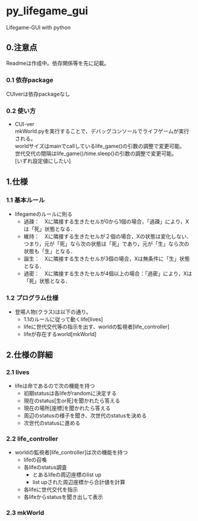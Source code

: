# py_lifegame_gui

Lifegame-GUI with python

## 0.注意点

Readmeは作成中。依存関係等を先に記載。

### 0.1 依存package

CUIverは依存packageなし

### 0.2 使い方

- CUI-ver  
mkWorld.pyを実行することで、デバッグコンソールでライフゲームが実行される。  
worldサイズはmainでcallしているlife_game()の引数の調整で変更可能。  
世代交代の間隔はlife_game()/time.sleep()の引数の調整で変更可能。  
[いずれ設定値にしたい]

## 1.仕様

### 1.1 基本ルール

- lifegameのルールに則る
  - 過疎：　Xに隣接する生きたセルが0から1個の場合，「過疎」により，Xは「死」状態となる．
  - 維持：　Xに隣接する生きたセルが２個の場合，Xの状態は変化しない．つまり，元が「死」なら次の状態は「死」であり，元が「生」なら次の状態も「生」となる．
  - 誕生：　Xに隣接する生きたセルが3個の場合，Xは無条件に「生」状態となる．
  - 過密：　Xに隣接する生きたセルが4個以上の場合：「過密」により，Xは「死」状態となる．

### 1.2 プログラム仕様

- 登場人物(クラス)は以下の通り。
  - 1.1のルールに従って動くlife[lives]
  - lifeに世代交代等の指示を出す、worldの監視者[life_controller]
  - lifeが存在するworld[mkWorld]

## 2.仕様の詳細

### 2.1 lives

- lifeは命であるので次の機能を持つ
  - 初期statusは各lifeがrandomに決定する
  - 現在のstatus[生or死]を聞かれたら答える
  - 現在の場所[座標]を聞かれたら答える
  - 周辺のstatusの様子を聞き、次世代のstatusを決める
  - 次世代のstatusに進める

### 2.2 life_controller

- worldの監視者[life_controller]は次の機能を持つ  
  - lifeの召喚
  - 各lifeのstatus調査
    - とあるlifeの周辺座標のlist up
    - list upされた周辺座標から合計値を計算
  - 各lifeに世代交代を指示
  - 各lifeからstatusを聞き出して表示

### 2.3 mkWorld

